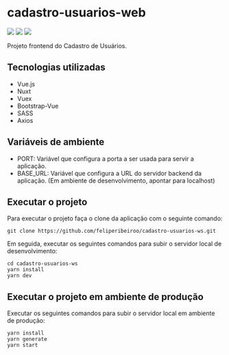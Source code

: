 # cadastro-usuarios-web
<img src="https://img.shields.io/badge/Vue-framework-green"> <img src="https://img.shields.io/badge/Nuxt-blue"> <img src="https://img.shields.io/badge/Typescript-blue">

Projeto frontend do Cadastro de Usuários.

## Tecnologias utilizadas
- Vue.js
- Nuxt
- Vuex
- Bootstrap-Vue
- SASS
- Axios

## Variáveis de ambiente
- PORT: Variável que configura a porta a ser usada para servir a aplicação.
- BASE_URL: Variável que configura a URL do servidor backend da aplicação. (Em ambiente de desenvolvimento, apontar para localhost)

## Executar o projeto
Para executar o projeto faça o clone da aplicação com o seguinte comando:
```
git clone https://github.com/feliperibeiroo/cadastro-usuarios-ws.git
```

Em seguida, executar os seguintes comandos para subir o servidor local de desenvolvimento:
```
cd cadastro-usuarios-ws
yarn install
yarn dev
```

## Executar o projeto em ambiente de produção
Executar os seguintes comandos para subir o servidor local em ambiente de produção:
```
yarn install
yarn generate
yarn start
```
